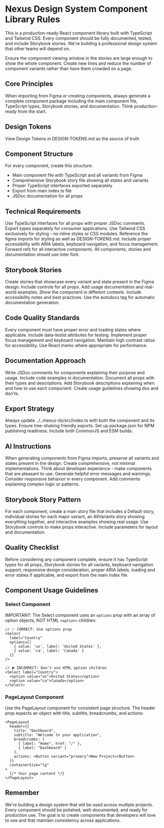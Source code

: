 # Nexus Design System Component Library Rules

This is a production-ready React component library built with TypeScript and Tailwind CSS. Every component should be fully documented, tested, and include Storybook stories. We're building a professional design system that other teams will depend on.

Ensure the component viewing window in the stories are large enough to show the whole component. Create new lines and reduce the number of component variants rather than have them crowded on a page.

## Core Principles

When importing from Figma or creating components, always generate a complete component package including the main component file, TypeScript types, Storybook stories, and documentation. Think production-ready from the start.

## Design Tokens
View Design Tokens in DESIGN-TOKENS.md as the source of truth

## Component Structure

For every component, create this structure:
- Main component file with TypeScript and all variants from Figma
- Comprehensive Storybook story file showing all states and variants
- Proper TypeScript interfaces exported separately
- Export from main index.ts file
- JSDoc documentation for all props

## Technical Requirements

Use TypeScript interfaces for all props with proper JSDoc comments. Export types separately for consumer applications. Use Tailwind CSS exclusively for styling - no inline styles or CSS modules. Reference the figma imports for styling as well as DESIGN-TOKENS.md. Include proper accessibility with ARIA labels, keyboard navigation, and focus management. Forward refs for all interactive components. All components, stories and documentation should use Inter font.

## Storybook Stories

Create stories that showcase every variant and state present in the Figma design. Include controls for all props. Add usage documentation and real-world examples. Show the component in different contexts. Include accessibility notes and best practices. Use the autodocs tag for automatic documentation generation.

## Code Quality Standards

Every component must have proper error and loading states where applicable. Include data-testid attributes for testing. Implement proper focus management and keyboard navigation. Maintain high contrast ratios for accessibility. Use React.memo where appropriate for performance.

## Documentation Approach

Write JSDoc comments for components explaining their purpose and usage. Include code examples in documentation. Document all props with their types and descriptions. Add Storybook descriptions explaining when and how to use each component. Create usage guidelines showing dos and don'ts.

## Export Strategy

Always update ../../nexus-ds/src/index.ts with both the component and its types. Ensure tree-shaking friendly exports. Set up package.json for NPM publishing readiness. Include both CommonJS and ESM builds.

## AI Instructions

When generating components from Figma imports, preserve all variants and states present in the design. Create comprehensive, not minimal implementations. Think about developer experience - make components that are pleasant to use. Generate helpful error messages and warnings. Consider responsive behavior in every component. Add comments explaining complex logic or patterns.

## Storybook Story Pattern

For each component, create a main story file that includes a Default story, individual stories for each major variant, an AllVariants story showing everything together, and interactive examples showing real usage. Use Storybook controls to make props interactive. Include parameters for layout and documentation.

## Quality Checklist

Before considering any component complete, ensure it has TypeScript types for all props, Storybook stories for all variants, keyboard navigation support, responsive design consideration, proper ARIA labels, loading and error states if applicable, and export from the main index file.

## Component Usage Guidelines

### Select Component
IMPORTANT: The Select component uses an `options` prop with an array of option objects, NOT HTML `<option>` children:

```tsx
// ✅ CORRECT: Use options prop
<Select
  label="Country"
  options={[
    { value: 'us', label: 'United States' },
    { value: 'ca', label: 'Canada' }
  ]}
/>

// ❌ INCORRECT: Don't use HTML option children
<Select label="Country">
  <option value="us">United States</option>
  <option value="ca">Canada</option>
</Select>
```

### PageLayout Component
Use the PageLayout component for consistent page structure. The header prop expects an object with title, subtitle, breadcrumbs, and actions:

```tsx
<PageLayout
  header={{
    title: "Dashboard",
    subtitle: "Welcome to your application", 
    breadcrumbs: [
      { label: "Home", href: "/" },
      { label: "Dashboard" }
    ],
    actions: <Button variant="primary">New Project</Button>
  }}
  containerSize="lg"
>
  {/* Your page content */}
</PageLayout>
```

## Remember

We're building a design system that will be used across multiple projects. Every component should be polished, well-documented, and ready for production use. The goal is to create components that developers will love to use and that maintain consistency across applications. 

